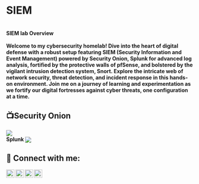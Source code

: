 <h1>SIEM<br/></h1>
<br>
<b>SIEM lab Overview</b><br><br>
<b>Welcome to my cybersecurity homelab! Dive into the heart of digital defense with a robust setup featuring SIEM (Security Information and Event Management) powered by Security Onion, Splunk for advanced log analysis, fortified by the protective walls of pfSense, and bolstered by the vigilant intrusion detection system, Snort. Explore the intricate web of network security, threat detection, and incident response in this hands-on environment. Join me on a journey of learning and experimentation as we fortify our digital fortresses against cyber threats, one configuration at a time.</b><br>
<h2>📺Security Onion</h2>


<img align="center" src="https://i.imgur.com/AppsHvf.png" /><br>
<b>Splunk</b>
<img align="center" src="https://i.imgur.com/ejRKL6s.png" /><br>
<b></b>
<img align="center" src="" /><br>
<b></b>
<img align="center" src="" /><br>


<h2> 🤳 Connect with me:</h2>

<img align="left" alt="JoshMadakor | YouTube" width="22px" src="https://cdn.jsdelivr.net/npm/simple-icons@v3/icons/youtube.svg" />
<img align="left" alt="JoshMadakor | Twitter" width="22px" src="https://cdn.jsdelivr.net/npm/simple-icons@v3/icons/twitter.svg" />
<img align="left" alt="JoshMadakor | LinkedIn" width="22px" src="https://cdn.jsdelivr.net/npm/simple-icons@v3/icons/linkedin.svg" />
<img align="left" alt="JoshMadakor | Instagram" width="22px" src="https://cdn.jsdelivr.net/npm/simple-icons@v3/icons/instagram.svg" />


<!--


Here are some ideas to get you started:

- 🔭 I’m currently working on ...
- 🌱 I’m currently learning ...
- 👯 I’m looking to collaborate on ...
- 🤔 I’m looking for help with ...
- 💬 Ask me about ...
- 📫 How to reach me: ...
- 😄 Pronouns: ...
- ⚡ Fun fact: ...
-->
